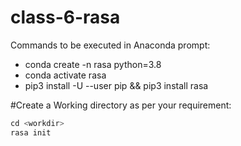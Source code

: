 # class-6-rasa

Commands to be executed in Anaconda prompt:
- conda create -n rasa python=3.8
- conda activate rasa
- pip3 install -U --user pip && pip3 install rasa

#Create a Working directory as per your requirement:
```python
cd <workdir>
rasa init

```